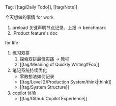 Tag: [[tag/Daily Todo]], [[tag/Note]]

今天想做的事情
for work
1. preload 关键声明节点记录、上报 -> benchmark
2. IProduct feature's doc

for life
1. 练习双拼
	1. 探索双拼最佳实践 -> 教程
	2. [[tag/Meaning of Quickly Writing#Foo]]
2. 笔记系统持续优化
	- 零散想法如何记录
	- [[tag/Level 2/Production System/think|think]]
	- [[tag/System Structure]]
3. copilot 体验
    - [[tag/Github Copilot Experience]]